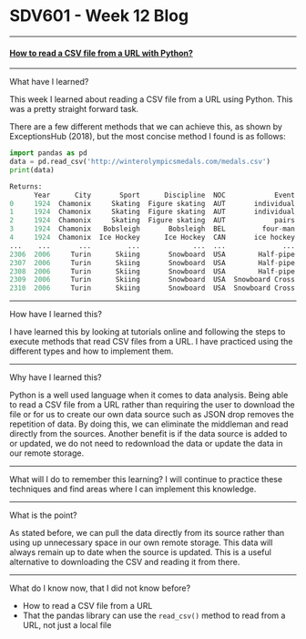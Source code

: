 # SDV601 - Week 12 Blog

------

#### <u>How to read a CSV file from a URL with Python?</u>

------

What have I learned?

This week I learned about reading a CSV file from a URL using Python. This was a pretty straight forward task.

There are a few different methods that we can achieve this, as shown by ExceptionsHub (2018), but the most concise method I found is as follows:

```python
import pandas as pd
data = pd.read_csv('http://winterolympicsmedals.com/medals.csv')
print(data)

Returns:
      Year      City       Sport      Discipline  NOC            Event Event gender   Medal
0     1924  Chamonix     Skating  Figure skating  AUT       individual            M  Silver
1     1924  Chamonix     Skating  Figure skating  AUT       individual            W    Gold
2     1924  Chamonix     Skating  Figure skating  AUT            pairs            X    Gold
3     1924  Chamonix   Bobsleigh       Bobsleigh  BEL         four-man            M  Bronze
4     1924  Chamonix  Ice Hockey      Ice Hockey  CAN       ice hockey            M    Gold
...    ...       ...         ...             ...  ...              ...          ...     ...
2306  2006     Turin      Skiing       Snowboard  USA        Half-pipe            M  Silver
2307  2006     Turin      Skiing       Snowboard  USA        Half-pipe            W    Gold
2308  2006     Turin      Skiing       Snowboard  USA        Half-pipe            W  Silver
2309  2006     Turin      Skiing       Snowboard  USA  Snowboard Cross            M    Gold
2310  2006     Turin      Skiing       Snowboard  USA  Snowboard Cross            W  Silver
```


------

How have I learned this?

I have learned this by looking at tutorials online and following the steps to execute methods that read CSV files from a URL. I have practiced using the different types and how to implement them. 


------

Why have I learned this?

Python is a well used language when it comes to data analysis. Being able to read a CSV file from a URL rather than requiring the user to download the file or for us to create our own data source such as JSON drop removes the repetition of data. By doing this, we can eliminate the middleman and read directly from the sources. Another benefit is if the data source is added to or updated, we do not need to redownload the data or update the data in our remote storage.


------

What will I do to remember this learning?
I will continue to practice these techniques and find areas where I can implement this knowledge.

------

What is the point?

As stated before, we can pull the data directly from its source rather than using up unnecessary space in our own remote storage. This data will always remain up to date when the source is updated. This is a useful alternative to downloading the CSV and reading it from there.

------

What do I know now, that I did not know before?

- How to read a CSV file from a URL
- That the pandas library can use the `read_csv()` method to read from a URL, not just a local file
